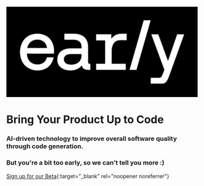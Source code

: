 ![early AI logo](./media/Early_Workmark_WhiteOnB_w400.png "early-AI logo")

# Bring Your Product Up to Code

### AI-driven technology to improve overall software quality through code generation.

### But you're a bit too early, so we can't tell you more :)

[Sign up for our Beta](https://www.startearly.ai/beta){:target="_blank" rel="noopener noreferrer"}
